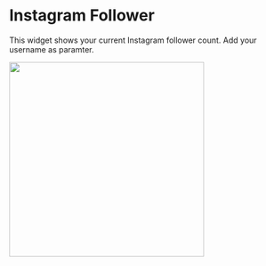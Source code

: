 # Instagram Follower
This widget shows your current Instagram follower count. Add your username as paramter.

<img src="https://github.com/mattboetcher/iOS-Widgets/blob/main/Instagram-Follower/Instagram.jpg" width="350px">